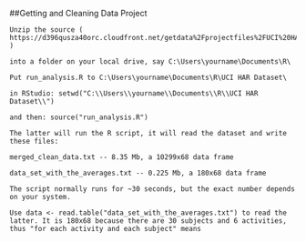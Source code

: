 ##Getting and Cleaning Data Project

    Unzip the source ( https://d396qusza40orc.cloudfront.net/getdata%2Fprojectfiles%2FUCI%20HAR%20Dataset.zip )

    into a folder on your local drive, say C:\Users\yourname\Documents\R\

    Put run_analysis.R to C:\Users\yourname\Documents\R\UCI HAR Dataset\

    in RStudio: setwd("C:\\Users\\yourname\\Documents\\R\\UCI HAR Dataset\\")

    and then: source("run_analysis.R")

    The latter will run the R script, it will read the dataset and write these files:

    merged_clean_data.txt -- 8.35 Mb, a 10299x68 data frame

    data_set_with_the_averages.txt -- 0.225 Mb, a 180x68 data frame

    The script normally runs for ~30 seconds, but the exact number depends on your system.

    Use data <- read.table("data_set_with_the_averages.txt") to read the latter. It is 180x68 because there are 30 subjects and 6 activities, thus "for each activity and each subject" means 
